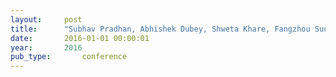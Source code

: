 ```yaml
---
layout:     post
title:      "Subhav Pradhan, Abhishek Dubey, Shweta Khare, Fangzhou Sun, Janos Sallai, Aniruddha Gokhale, Douglas Schmidt, Martin Lehofer, and Monika Sturm. A distributed and resilient platform for city-scale smart systems. In 2016 IEEE/ACM Symposium on Edge Computing (SEC), 99–100. IEEE, 2016."
date:       2016-01-01 00:00:01
year:       2016
pub_type:       conference
---
```

